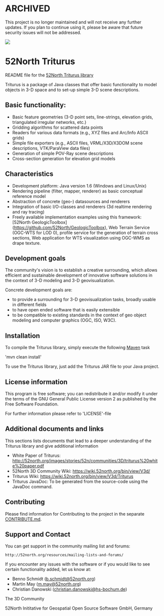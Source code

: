 # ARCHIVED

This project is no longer maintained and will not receive any further updates. If you plan to continue using it, please be aware that future security issues will not be addressed.

![](https://52north.org/wp-content/uploads/2016/06/logo-main.png) 
# 52North Triturus
README file for the [52North Triturus library](http://52north.org/communities/3d/triturus)

Triturus is a package of Java classes that offer basic functionality to model objects in 3-D space and to set-up simple 3-D 
scene descriptions. 

## Basic functionality:
* Basic feature geometries (3-D point sets, line-strings, elevation grids, triangulated irregular networks, etc.)
* Gridding algorithms for scattered data points
* Readers for various data formats (e.g., XYZ files and Arc/Info ASCII grids)
* Simple file exporters (e.g., ASCII files, VRML/X3D/X3DOM scene descriptions, VTK/ParaView data files)
* Generation of simple POV-Ray scene descriptions
* Cross-section generation for elevation grid models 

## Characteristics

* Development platform: Java version 1.6 (Windows and Linux/Unix)
* Rendering pipeline (filter, mapper, renderer) as basic conceptual reference model
* Abstraction of concrete (geo-) datasources and renderers 
* Integration of basic I/O-classes and renderers (3d realtime rendering and ray tracing)
* Freely available implementation examples using this framework: 
[52North GeologicToolbox] (https://github.com/52North/GeologicToolbox),
Web Terrain Service (OGC-WTS for LOD 0), profile service for the generation of terrain cross sections, Web application for 
WTS visualization using OGC-WMS as drape texture.

## Development goals
The community's vision is to establish a creative surrounding, which allows efficient and sustainable development of innovative 
software solutions in the context of 3-D modeling and 3-D geovisualization.

Concrete development goals are:
* to provide a surrounding for 3-D geovisualization tasks, broadly usable in different fields
* to have open ended software that is easily extensible
* to be compatible to existing standards in the context of geo object modeling and computer graphics (OGC, ISO, W3C).

## Installation
To compile the Triturus library, simply execute the following [Maven](http://maven.apache.org/) task 

'mvn clean install'

To use the Triturus library, just add the Triturus JAR file to your Java project. 

## License information
This program is free software; you can redistribute it and/or modify it under the terms of the GNU General Public License 
version 2 as published by the Free Software Foundation.

For further information please refer to 'LICENSE'-file

## Additional documents and links
This sections lists documents that lead to a deeper understanding of the Triturus library and give additional information

* White Paper of Triturus: http://52north.org/images/stories/52n/communities/3D/triturus%20white%20paper.pdf 
* 52North 3D Community Wiki: https://wiki.52north.org/bin/view/V3d/ 
* Triturus Wiki: https://wiki.52north.org/bin/view/V3d/Triturus 
* Triturus JavaDoc: To be generated from the source-code using the JavaDoc command. 

## Contributing
Please find information for Contributing to the project in the separate [CONTRIBUTE.md](CONTRIBUTE.md).

## Support and Contact
You can get support in the community mailing list and forums:

    http://52north.org/resources/mailing-lists-and-forums/

If you encounter any issues with the software or if you would like to see certain functionality added, let us know at:

 - Benno Schmidt (b.schmidt@52north.org)
 - Martin May (m.may@52north.org)
 - Christian Danowski (christian.danowski@hs-bochum.de)

The 3D Community

52North Inititative for Geospatial Open Source Software GmbH, Germany

